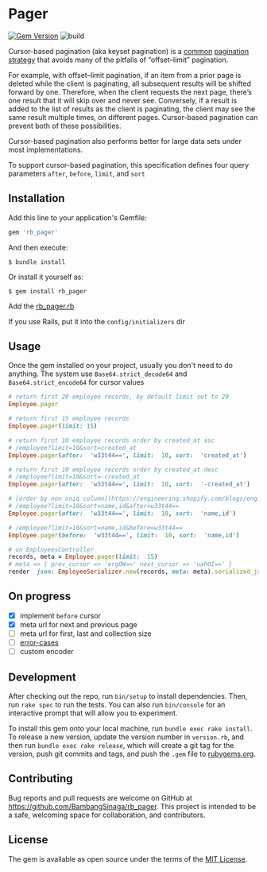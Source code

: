 
# Pager
[![Gem Version](https://badge.fury.io/rb/rb_pager.svg)](https://badge.fury.io/rb/rb_pager)
![build](https://github.com/BambangSinaga/rb_pager/workflows/build/badge.svg)

Cursor-based pagination (aka keyset pagination) is a  [common](https://slack.engineering/evolving-api-pagination-at-slack-1c1f644f8e12)  [pagination strategy](https://www.citusdata.com/blog/2016/03/30/five-ways-to-paginate/)  that avoids many of the pitfalls of “offset–limit” pagination.

For example, with offset–limit pagination, if an item from a prior page is deleted while the client is paginating, all subsequent results will be shifted forward by one. Therefore, when the client requests the next page, there’s one result that it will skip over and never see. Conversely, if a result is added to the list of results as the client is paginating, the client may see the same result multiple times, on different pages. Cursor-based pagination can prevent both of these possibilities.

Cursor-based pagination also performs better for large data sets under most implementations.

To support cursor-based pagination, this specification defines four query parameters `after`, `before`, `limit`, and `sort`

## Installation

Add this line to your application's Gemfile:

```ruby
gem 'rb_pager'
```

And then execute:

    $ bundle install

Or install it yourself as:

    $ gem install rb_pager

Add the [rb_pager.rb](https://github.com/BambangSinaga/rb_pager/blob/master/lib/config/rb_pager.rb)

If you use Rails, put it into the `config/initializers` dir

## Usage

Once the gem installed on your project, usually you don't need to do anything.
The system use 	`Base64.strict_decode64` and `Base64.strict_encode64` for cursor values

```ruby
# return first 20 employee records, by default limit set to 20
Employee.pager

# return first 15 employee records
Employee.pager(limit: 15)

# return first 10 employee records order by created_at asc
# /employee?limit=10&sort=created_at
Employee.pager(after:  'w33t44==', limit:  10, sort:  'created_at')

# return first 10 employee records order by created_at desc
# /employee?limit=10&sort=-created_at
Employee.pager(after:  'w33t44==', limit:  10, sort:  '-created_at')

# [order by non uniq column](https://engineering.shopify.com/blogs/engineering/pagination-relative-cursors)
# /employee?limit=10&sort=name,id&after=w33t44==
Employee.pager(after:  'w33t44==', limit:  10, sort:  'name,id')

# /employee?limit=10&sort=name,id&before=w33t44==
Employee.pager(before:  'w33t44==', limit:  10, sort:  'name,id')

# on EmployeesController
records, meta = Employee.pager(limit:  15)
# meta => { prev_cursor => 'ergOW==' next_cursor => 'uahOI==' }
render  json: EmployeeSerializer.new(records, meta: meta).serialized_json, status:  :ok
```

## On progress

 - [x] implement  `before`  cursor
 - [x] meta url for next and previous page
 - [ ] meta url for first, last and collection size
 - [ ] [error-cases](https://jsonapi.org/profiles/ethanresnick/cursor-pagination/#auto-id-error-cases)
 - [ ] custom encoder

## Development

After checking out the repo, run `bin/setup` to install dependencies. Then, run `rake spec` to run the tests. You can also run `bin/console` for an interactive prompt that will allow you to experiment.

To install this gem onto your local machine, run `bundle exec rake install`. To release a new version, update the version number in `version.rb`, and then run `bundle exec rake release`, which will create a git tag for the version, push git commits and tags, and push the `.gem` file to [rubygems.org](https://rubygems.org).

## Contributing

Bug reports and pull requests are welcome on GitHub at https://github.com/BambangSinaga/rb_pager. This project is intended to be a safe, welcoming space for collaboration, and contributors.

## License

The gem is available as open source under the terms of the [MIT License](https://opensource.org/licenses/MIT).
